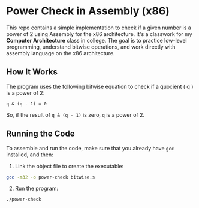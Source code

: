 # Power Check in Assembly (x86)

This repo contains a simple implementation to check if a given number is a power of 2 using Assembly for the x86 architecture. It's a classwork for my **Computer Architecture** class in college. The goal is to practice low-level programming, understand bitwise operations, and work directly with assembly language on the x86 architecture.

## How It Works

The program uses the following bitwise equation to check if a quocient \( q \) is a power of 2:

```text
q & (q - 1) = 0
```
So, if the result of `q & (q - 1)` is zero, `q` is a power of 2.

## Running the Code
To assemble and run the code, make sure that you already have `gcc` installed, and then:

1. Link the object file to create the executable:
```bash
gcc -m32 -o power-check bitwise.s
```

2. Run the program:
```bash
./power-check
```

